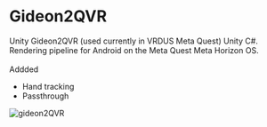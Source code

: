 # Gideon2QVR
Unity Gideon2QVR (used currently in VRDUS Meta Quest) Unity C#. Rendering pipeline for Android on the Meta Quest Meta Horizon OS.
<br><br>
Addded<br>
- Hand tracking<br>
- Passthrough

![gideon2QVR](https://github.com/AlienCyberCoat/Gideon2-QVR/assets/77039180/24f975b2-2bad-4e52-b717-68bf4cec2d44)
